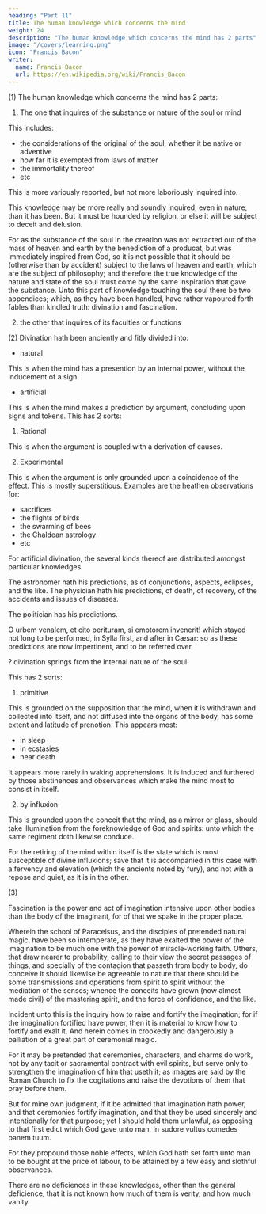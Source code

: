 ```yaml
---
heading: "Part 11"
title: The human knowledge which concerns the mind
weight: 24
description: "The human knowledge which concerns the mind has 2 parts"
image: "/covers/learning.png"
icon: "Francis Bacon"
writer:
  name: Francis Bacon
  url: https://en.wikipedia.org/wiki/Francis_Bacon
---
```




(1) The human knowledge which concerns the mind has 2 parts:

1. The one that inquires of the substance or nature of the soul or mind

This includes:
- the considerations of the original of the soul, whether it be native or adventive
- how far it is exempted from laws of matter
- the immortality thereof
- etc

This is more variously reported, but not more laboriously inquired into. <!--   than ; so as the travail therein taken seemeth to have been rather in a maze than in a way.   -->

This knowledge may be more really and soundly inquired, even in nature, than it has been. But it must be hounded by religion, or else it will be subject to deceit and delusion. 

For as the substance of the soul in the creation was not extracted out of the mass of heaven and earth by the benediction of a producat, but was immediately inspired from God, so it is not possible that it should be (otherwise than by accident) subject to the laws of heaven and earth, which are the subject of philosophy; and therefore the true knowledge of the nature and state of the soul must come by the same inspiration that gave the substance. Unto this part of knowledge touching the soul there be two appendices; which, as they have been handled, have rather vapoured forth fables than kindled truth: divination and fascination.

2. the other that inquires of its faculties or functions   


(2) Divination hath been anciently and fitly divided into:

- natural

This is when the mind has a presention by an internal power, without the inducement of a sign. 

- artificial

This is when the mind makes a prediction by argument, concluding upon signs and tokens. This has 2 sorts:

1. Rational 

This is when the argument is coupled with a derivation of causes.

2. Experimental 

This is when the argument is only grounded upon a coincidence of the effect. This is mostly superstitious. Examples are the heathen observations for:
- sacrifices
- the flights of birds
- the swarming of bees
- the Chaldean astrology
- etc 

For artificial divination, the several kinds thereof are distributed amongst particular knowledges.  

The astronomer hath his predictions, as of conjunctions, aspects, eclipses, and the like.  The physician hath his predictions, of death, of recovery, of the accidents and issues of diseases.

The politician has his predictions. 

O urbem venalem, et cito perituram, si emptorem invenerit! which stayed not long to be performed, in Sylla first, and after in Cæsar: so as these predictions are now impertinent, and to be referred over.  

? divination springs from the internal nature of the soul.

This has 2 sorts:

1. primitive

This is grounded on the supposition that the mind, when it is withdrawn and collected into itself, and not diffused into the organs of the body, has some extent and latitude of prenotion. This appears most:
- in sleep
- in ecstasies
- near death

It appears more rarely in waking apprehensions. It is induced and furthered by those abstinences and observances which make the mind most to consist in itself.  


2. by influxion

This is grounded upon the conceit that the mind, as a mirror or glass, should take illumination from the foreknowledge of God and spirits: unto which the same regiment doth likewise conduce.

For the retiring of the mind within itself is the state which is most susceptible of divine influxions; save that it is accompanied in this case with a fervency and elevation (which the ancients noted by fury), and not with a repose and quiet, as it is in the other.

(3) 

Fascination is the power and act of imagination intensive upon other bodies than the body of the imaginant, for of that we spake in the proper place.

Wherein the school of Paracelsus, and the disciples of pretended natural magic, have been so intemperate, as they have exalted the power of the imagination to be much one with the power of miracle-working faith.  Others, that draw nearer to probability, calling to their view the secret passages of things, and specially of the contagion that passeth from body to body, do conceive it should likewise be agreeable to nature that there should be some transmissions and operations from spirit to spirit without the mediation of the senses; whence the conceits have grown (now almost made civil) of the mastering spirit, and the force of confidence, and the like.  

Incident unto this is the inquiry how to raise and fortify the imagination; for if the imagination fortified have power, then it is material to know how to fortify and exalt it.  And herein comes in crookedly and dangerously a palliation of a great part of ceremonial magic.  

For it may be pretended that ceremonies, characters, and charms do work, not by any tacit or sacramental contract with evil spirits, but serve only to strengthen the imagination of him that useth it; as images are said by the Roman Church to fix the cogitations and raise the devotions of them that pray before them. 

But for mine own judgment, if it be admitted that imagination hath power, and that ceremonies fortify imagination, and that they be used sincerely and intentionally for that purpose; yet I should hold them unlawful, as opposing to that first edict which God gave unto man, In sudore vultus comedes panem tuum.  

For they propound those noble effects, which God hath set forth unto man to be bought at the price of labour, to be attained by a few easy and slothful observances.  

There are no deficiences in these knowledges, other than the general deficience, that it is not known how much of them is verity, and how much vanity.

